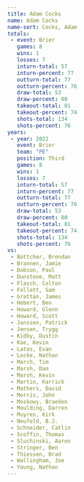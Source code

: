 ```yaml
---
title: Adam Cocks
name: Adam Cocks
name-sort: Cocks, Adam
totals:
 - event: Brier
   games: 8
   wins: 1
   losses: 7
   inturn-total: 57
   inturn-percent: 77
   outturn-total: 77
   outturn-percent: 76
   draw-total: 53
   draw-percent: 80
   takeout-total: 81
   takeout-percent: 74
   shots-total: 134
   shots-percent: 76
years:
 - year: 2022
   event: Brier
   team: "PE"
   position: Third
   games: 8
   wins: 1
   losses: 7
   inturn-total: 57
   inturn-percent: 77
   outturn-total: 77
   outturn-percent: 76
   draw-total: 53
   draw-percent: 80
   takeout-total: 81
   takeout-percent: 74
   shots-total: 134
   shots-percent: 76
vs:
 - Bottcher, Brendan
 - Brannen, Jamie
 - Dobson, Paul
 - Dunstone, Matt
 - Flasch, Colton
 - Follett, Sam
 - Grattan, James
 - Hebert, Ben
 - Howard, Glenn
 - Howard, Scott
 - Janssen, Patrick
 - Jensen, Trygg
 - Kidby, Dustin
 - Koe, Kevin
 - Latos, Evan
 - Locke, Nathan
 - March, Tim
 - Marsh, Dan
 - Marsh, Kevin
 - Martin, Karrick
 - Mathers, David
 - Morris, John
 - Moskowy, Braeden
 - Moulding, Darren
 - Muyres, Kirk
 - Neufeld, B.J.
 - Schneider, Catlin
 - Scoffin, Thomas
 - Sluchinski, Aaron
 - Stringer, Ben
 - Thiessen, Brad
 - Wallingham, Joe
 - Young, Nathan
---
```

